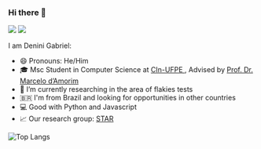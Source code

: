 ### Hi there 👋
[<img src="https://img.shields.io/badge/LinkedIn-0077B5?style=for-the-badge&logo=linkedin&logoColor=white">](https://www.linkedin.com/in/denini-gabriel-2000b715b/)
[<img src="https://img.shields.io/website?url=https%3A%2F%2Fdenini08.github.io%2F">](https://denini08.github.io/)

I am Denini Gabriel: <br>
- 😄 Pronouns: He/Him <br>
- 🎓 Msc Student in Computer Science at [CIn-UFPE ](https://cin.ufpe.br/), Advised by [Prof. Dr. Marcelo d’Amorim](https://cin.ufpe.br/~damorim/)
- 🔭 I’m currently researching in the area of flakies tests
- 🇧🇷 I'm from Brazil and looking for opportunities in other countries
- 💻 Good with Python and Javascript
- 📈 Our research group: [STAR](https://github.com/STAR-RG/)

![Top Langs](https://github-readme-stats.vercel.app/api/top-langs/?username=ajinkya-sonawane&layout=compact)


<!--
**denini08/denini08** is a ✨ _special_ ✨ repository because its `README.md` (this file) appears on your GitHub profile.

Here are some ideas to get you started:

- 🔭 I’m currently working on ...
- 🌱 I’m currently learning ...
- 👯 I’m looking to collaborate on ...
- 🤔 I’m looking for help with ...
- 💬 Ask me about ...
- 📫 How to reach me: ...
- 😄 Pronouns: ...
- ⚡ Fun fact: ...
-->

